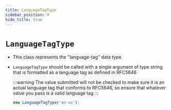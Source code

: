 ```yaml
---
title: LanguageTagType
sidebar_position: 9
hide_title: true
---
```


# ```LanguageTagType```

* This class represents the "language-tag" data type

* ```LanguageTagType``` should be called with a single argument of type string that is formatted as a language tag as defined in RFC5646

  :::warning
  The value submitted will not be checked to make sure it is an actual language tag that  conforms to RFC5646, so ensure that whatever value you pass is a valid language tag
  :::

  ```js
  new LanguageTagType('en-us');
  ```


